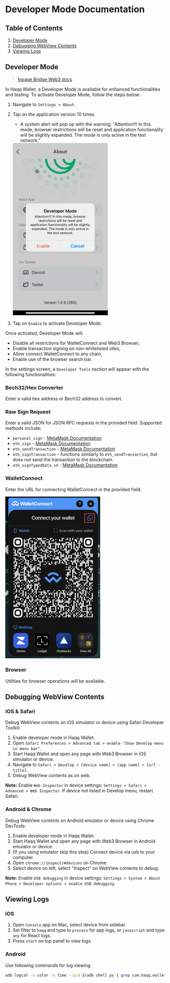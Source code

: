 # Developer Mode Documentation

## Table of Contents
1. [Developer Mode](#developer-mode)
2. [Debugging WebView Contents](#debugging-webview-contents)
3. [Viewing Logs](#viewing-logs)

## Developer Mode

> [Inpage Bridge Web3 docs](https://github.com/haqq-network/haqq-wallet/blob/main/docs/inpage-bridge-web3.md)

In Haqq Wallet, a Developer Mode is available for enhanced functionalities and testing. To activate Developer Mode, follow the steps below:


1. Navigate to `Settings > About`.
2. Tap on the application version 10 times.
   - A system alert will pop up with the warning: "Attention!!! In this mode, browser restrictions will be reset and application functionality will be slightly expanded. The mode is only active in the test network."

   <img src="https://github.com/haqq-network/haqq-wallet/blob/main/docs/images/developer-mode-attention.png" alt="WalletConnect" width="300" />

3. Tap on `Enable` to activate Developer Mode.

Once activated, Developer Mode will:

- Disable all restrictions for WalletConnect and Web3 Browser, 
- Enable transaction signing on non-whitelisted sites,
- Allow connect WalletConnect to any chain,
- Enable use of the browser search bar.

In the settings screen, a `Developer Tools` section will appear with the following functionalities:

### Bech32/Hex Converter

Enter a valid hex address or Bech32 address to convert.

### Raw Sign Request

Enter a valid JSON for JSON RPC requests in the provided field. Supported methods include:
- `personal_sign` - [MetaMask Documentation](https://docs.metamask.io/wallet/reference/personal_sign)
- `eth_sign` - [MetaMask Documentation](https://docs.metamask.io/wallet/concepts/signing-methods/#eth_sign)
- `eth_sendTransaction` - [MetaMask Documentation](https://docs.metamask.io/wallet/reference/eth_sendtransaction)
- `eth_signTransaction` - functions similarly to `eth_sendTransaction`, but does not send the transaction to the blockchain.
- `eth_signTypedData_v4` - [MetaMask Documentation](https://docs.metamask.io/wallet/reference/eth_signtypeddata_v4)

### WalletConnect

Enter the URL for connecting WalletConnect in the provided field.

<img src="https://github.com/haqq-network/haqq-wallet/blob/main/docs/images/wallet-connect-modal.png" alt="WalletConnect" width="300" />

### Browser

Utilities for browser operations will be available.

## Debugging WebView Contents

### iOS & Safari

Debug WebView contents on iOS simulator or device using Safari Developer Toolkit:

1. Enable developer mode in Haqq Wallet.
2. Open `Safari Preferences > Advanced tab > enable "Show Develop menu in menu bar"`.
3. Start Haqq Wallet and open any page with Web3 Browser in iOS simulator or device.
4. Navigate to `Safari > Develop > [device name] > [app name] > [url - title]`.
5. Debug WebView contents as on web.

**Note:** Enable `Web Inspector` in device settings: `Settings > Safari > Advanced > Web Inspector`. If device not listed in Develop menu, restart Safari.

### Android & Chrome

Debug WebView contents on Android emulator or device using Chrome DevTools:

1. Enable developer mode in Haqq Wallet.
2. Start Haqq Wallet and open any page with Web3 Browser in Android emulator or device.
3. (If you using emulator skip this step) Connect device via usb to your computer.
4. Open `chrome://inspect/#devices` on Chrome.
5. Select device on left, select "Inspect" on WebView contents to debug.

**Note:** Enable `USB debugging` in device settings: `Settings > System > About Phone > Developer options > enable USB debugging`.

## Viewing Logs

### iOS

1. Open `Console` app on Mac, select device from sidebar.
2. Set filter to `haqq` and type to `process` for app logs, or `javascript` and type `any` for React logs.
3. Press `start` on top panel to view logs.

### Android

Use following commands for log viewing:

```bash
adb logcat -v color -v time --pid $(adb shell ps | grep com.haqq.wallet  | tr -s ' ' | cut -d' ' -f2)
```